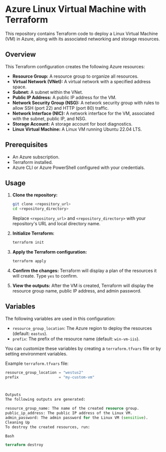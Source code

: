 # Azure Linux Virtual Machine with Terraform

This repository contains Terraform code to deploy a Linux Virtual Machine (VM) in Azure, along with its associated networking and storage resources.

## Overview

This Terraform configuration creates the following Azure resources:

* **Resource Group:** A resource group to organize all resources.
* **Virtual Network (VNet):** A virtual network with a specified address space.
* **Subnet:** A subnet within the VNet.
* **Public IP Address:** A public IP address for the VM.
* **Network Security Group (NSG):** A network security group with rules to allow SSH (port 22) and HTTP (port 80) traffic.
* **Network Interface (NIC):** A network interface for the VM, associated with the subnet, public IP, and NSG.
* **Storage Account:** A storage account for boot diagnostics.
* **Linux Virtual Machine:** A Linux VM running Ubuntu 22.04 LTS.

## Prerequisites

* An Azure subscription.
* Terraform installed.
* Azure CLI or Azure PowerShell configured with your credentials.

## Usage

1.  **Clone the repository:**

    ```bash
    git clone <repository_url>
    cd <repository_directory>
    ```

    Replace `<repository_url>` and `<repository_directory>` with your repository's URL and local directory name.

2.  **Initialize Terraform:**

    ```bash
    terraform init
    ```

3.  **Apply the Terraform configuration:**

    ```bash
    terraform apply
    ```

4.  **Confirm the changes:** Terraform will display a plan of the resources it will create. Type `yes` to confirm.

5.  **View the outputs:** After the VM is created, Terraform will display the resource group name, public IP address, and admin password.

## Variables

The following variables are used in this configuration:

* `resource_group_location`: The Azure region to deploy the resources (default: `eastus`).
* `prefix`: The prefix of the resource name (default: `win-vm-iis`).

You can customize these variables by creating a `terraform.tfvars` file or by setting environment variables.

Example `terraform.tfvars` file:

```terraform
resource_group_location = "westus2"
prefix                  = "my-custom-vm"



Outputs
The following outputs are generated:

resource_group_name: The name of the created resource group.
public_ip_address: The public IP address of the Linux VM.
admin_password: The admin password for the Linux VM (sensitive).
Cleaning Up
To destroy the created resources, run:

Bash

terraform destroy
